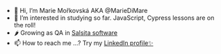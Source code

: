 - 👋 Hi, I’m Marie Mořkovská AKA @MarieDiMare
- 👀 I’m interested in studying so far. JavaScript, Cypress lessons are on the roll!
- 🌶️ Growing as QA in  <a href="https://(https://www.salsitasoft.com)">Salsita software </a>
- 📫 How to reach me ...? Try my <a href="https://www.linkedin.com/in/mariemorkovska/">LinkedIn profile✨</a>
<!---
MarieDiMare/MarieDiMare is a ✨ special ✨ repository because its `README.md` (this file) appears on your GitHub profile.
You can click the Preview link to take a look at your changes.
--->
